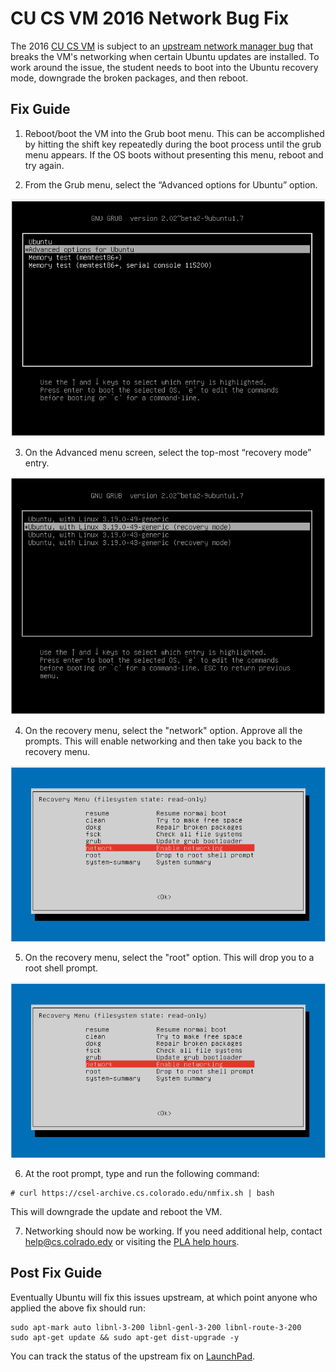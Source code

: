 # CU CS VM 2016 Network Bug Fix #

The 2016 [CU CS VM](https://foundation.cs.colorado.edu/vm/) is subject
to an [upstream network manager
bug](https://bugs.launchpad.net/ubuntu/+source/network-manager/+bug/1539634)
that breaks the VM's networking when certain Ubuntu updates are
installed. To work around the issue, the student needs to boot into
the Ubuntu recovery mode, downgrade the broken packages, and then
reboot.

## Fix Guide ##

1. Reboot/boot the VM into the Grub boot menu. This can be
accomplished by hitting the shift key repeatedly during the boot
process until the grub menu appears. If the OS boots without
presenting this menu, reboot and try again.

2. From the Grub menu, select the “Advanced options for Ubuntu”
option.

![grub_main_menu](vm_1.png)

3. On the Advanced menu screen, select the top-most “recovery mode”
entry.

![grub_advanced_menu](vm_2.png)

4. On the recovery menu, select the "network" option. Approve all the
prompts. This will enable networking and then take you back to the
recovery menu.

![grub_recovery_network](vm_3.png)

5. On the recovery menu, select the "root" option. This will drop you
to a root shell prompt.

![grub_recovery_network](vm_3.png)

6. At the root prompt, type and run the following command:

```
# curl https://csel-archive.cs.colorado.edu/nmfix.sh | bash
```

This will downgrade the update and reboot the VM.

7. Networking should now be working. If you need additional help,
contact [help@cs.colrado.edy](mailto:help@cs.colorado.edu) or visiting
the [PLA help hours](https://foundation.cs.colorado.edu/la/).

## Post Fix Guide ##

Eventually Ubuntu will fix this issues upstream, at which point anyone
who applied the above fix should run:

```
sudo apt-mark auto libnl-3-200 libnl-genl-3-200 libnl-route-3-200
sudo apt-get update && sudo apt-get dist-upgrade -y
```

You can track the status of the upstream fix on
[LaunchPad](https://bugs.launchpad.net/ubuntu/+source/network-manager/+bug/1539634).
